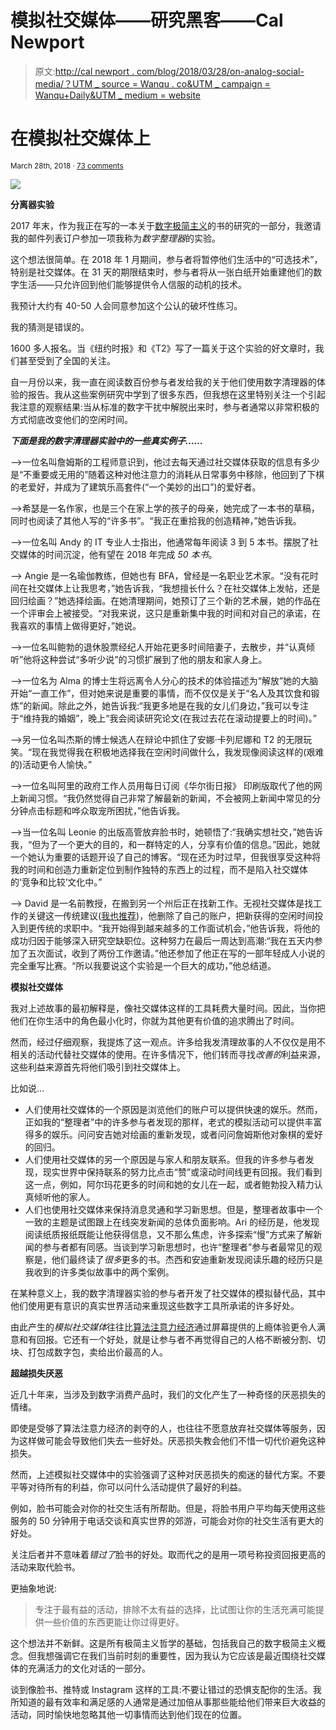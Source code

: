 # 模拟社交媒体——研究黑客——Cal Newport

> 原文:[http://cal newport . com/blog/2018/03/28/on-analog-social-media/？UTM _ source = Wanqu . co&UTM _ campaign = Wanqu+Daily&UTM _ medium = website](http://calnewport.com/blog/2018/03/28/on-analog-social-media/?utm_source=wanqu.co&utm_campaign=Wanqu+Daily&utm_medium=website)



# 在模拟社交媒体上

<small>March 28th, 2018 · [73 comments](https://www.calnewport.com/blog/2018/03/28/on-analog-social-media/#comments)</small>

![](../Images/195913a9c341793b8c22fb16ed5d5741.png)

**分离器实验**

2017 年末，作为我正在写的一本关于[数字极简主义](https://calnewport.com/blog/2016/12/18/on-digital-minimalism/)的书的研究的一部分，我邀请我的邮件列表订户参加一项我称为*数字整理器*的实验。

这个想法很简单。在 2018 年 1 月期间，参与者将暂停他们生活中的“可选技术”，特别是社交媒体。在 31 天的期限结束时，参与者将从一张白纸开始重建他们的数字生活——只允许回到他们能够提供令人信服的动机的技术。

我预计大约有 40-50 人会同意参加这个公认的破坏性练习。

我的猜测是错误的。

1600 多人报名。当《纽约时报》和《T2》写了一篇关于这个实验的好文章时，我们甚至受到了全国的关注。

自一月份以来，我一直在阅读数百份参与者发给我的关于他们使用数字清理器的体验的报告。我从这些案例研究中学到了很多东西，但我想在这里特别关注一个引起我注意的观察结果:当从标准的数字干扰中解脱出来时，参与者通常以非常积极的方式彻底改变他们的空闲时间。

***下面是我的数字清理器实验中的一些真实例子……***

–>一位名叫詹姆斯的工程师意识到，他过去每天通过社交媒体获取的信息有多少是“不重要或无用的”随着这种对他注意力的消耗从日常事务中移除，他回到了下棋的老爱好，并成为了建筑乐高套件(“一个美妙的出口”)的爱好者。

–>希瑟是一名作家，也是三个在家上学的孩子的母亲，她完成了一本书的草稿，同时也阅读了其他人写的“许多书”。“我正在重拾我的创造精神，”她告诉我。

–>一位名叫 Andy 的 IT 专业人士指出，他通常每年阅读 3 到 5 本书。摆脱了社交媒体的时间沉淀，他有望在 2018 年完成 *50 本书*。

–> Angie 是一名瑜伽教练，但她也有 BFA，曾经是一名职业艺术家。“没有花时间在社交媒体上让我思考，”她告诉我，“我想擅长什么？在社交媒体上发帖，还是回归绘画？”她选择绘画。在她清理期间，她预订了三个新的艺术展，她的作品在一个评审会上被接受。“对我来说，这只是重新集中我的时间和对自己的承诺，在我喜欢的事情上做得更好，”她说。

–>一位名叫鲍勃的退休股票经纪人开始花更多时间陪妻子，去散步，并“认真倾听”他将这种尝试“多听少说”的习惯扩展到了他的朋友和家人身上。

–>一位名为 Alma 的博士生将远离令人分心的技术的体验描述为“解放”她的大脑开始“一直工作”，但对她来说是重要的事情，而不仅仅是关于“名人及其饮食和锻炼”的新闻。除此之外，她告诉我:“我更多地是在我的女儿们身边，”我可以专注于“维持我的婚姻”，晚上“我会阅读研究论文(在我过去花在滚动提要上的时间)。”

–>另一位名叫杰斯的博士候选人在辩论中抓住了安娜·卡列尼娜和 T2 的无限玩笑。“现在我觉得我在积极地选择我在空闲时间做什么，我发现像阅读这样的(艰难的)活动更令人愉快。”

–>一位名叫阿里的政府工作人员用每日订阅《华尔街日报》 印刷版取代了他的网上新闻习惯。“我仍然觉得自己非常了解最新的新闻，不会被网上新闻中常见的分分钟点击标题和哗众取宠所困扰，”他告诉我。

–>当一位名叫 Leonie 的出版高管放弃脸书时，她顿悟了:“我确实想社交，”她告诉我，“但为了一个更大的目的，和一群特定的人，分享有价值的信息。”因此，她就一个她认为重要的话题开设了自己的博客。“现在还为时过早，但我很享受这种将我的时间和创造力重新定位到制作独特的东西上的过程，而不是陷入社交媒体的‘竞争和比较’文化中。”

–> David 是一名前教授，在搬到另一个州后正在找新工作。无视社交媒体是找工作的关键这一传统建议([我也推荐](https://www.nytimes.com/2016/11/20/jobs/quit-social-media-your-career-may-depend-on-it.html?mtrref=www.google.com&gwh=D48B398E6794C295CB2F83550BE6018F&gwt=pay))，他删除了自己的账户，把新获得的空闲时间投入到更传统的求职中。“我开始得到越来越多的工作面试机会，”他告诉我，将他的成功归因于能够深入研究空缺职位。这种努力在最后一周达到高潮:“我在五天内参加了五次面试，收到了两份工作邀请。”他还参加了他正在写的一部年轻成人小说的完全重写比赛。“所以我要说这个实验是一个巨大的成功，”他总结道。

**模拟社交媒体**

我对上述故事的最初解释是，像社交媒体这样的工具耗费大量时间。因此，当你把他们在你生活中的角色最小化时，你就为其他更有价值的追求腾出了时间。

然而，经过仔细观察，我提炼了这一观点。许多给我发清理故事的人不仅仅是用不相关的活动代替社交媒体的使用。在许多情况下，他们转而寻找*改善的*利益来源，这些利益来源首先将他们吸引到社交媒体上。

比如说…

*   人们使用社交媒体的一个原因是浏览他们的账户可以提供快速的娱乐。然而，正如我的“整理者”中的许多参与者发现的那样，老式的模拟活动可以提供丰富得多的娱乐。问问安吉她对绘画的重新发现，或者问问詹姆斯他对象棋的爱好的回归。
*   人们使用社交媒体的另一个原因是与家人和朋友联系。但我的许多参与者发现，现实世界中保持联系的努力比点击“赞”或滚动时间线更有回报。我们看到这一点，例如，阿尔玛花更多的时间和她的女儿在一起，或者鲍勃投入精力认真倾听他的家人。
*   人们也使用社交媒体来保持消息灵通和学习新思想。但是，整理者故事中一个一致的主题是试图跟上在线突发新闻的总体负面影响。Ari 的经历是，他发现阅读纸质报纸既能让他获得信息，又不那么焦虑，许多探索“慢”方式来了解新闻的参与者都有同感。当谈到学习新思想时，也许“整理者”参与者最常见的观察是，他们最终读了*很多*更多的书。杰西和安迪重新发现阅读乐趣的经历只是我收到的许多类似故事中的两个案例。

在某种意义上，我的数字清理器实验的参与者开发了社交媒体的模拟替代品，其中他们使用更有意识的真实世界活动来重现这些数字工具所承诺的许多好处。

由此产生的*模拟社交媒体*往往比[算法注意力经济](https://calnewport.com/blog/2018/03/20/on-social-media-and-its-discontents/)通过屏幕提供的上瘾体验更令人满意和有回报。它还有一个好处，就是让参与者不再觉得自己的人格不断被分割、切块、打包成数字包，卖给出价最高的人。

**超越损失厌恶**

近几十年来，当涉及到数字消费产品时，我们的文化产生了一种奇怪的厌恶损失的情绪。

即使是受够了算法注意力经济的剥夺的人，也往往不愿意放弃社交媒体等服务，因为这样做可能会导致他们失去一些好处。厌恶损失教会他们不惜一切代价避免这种损失。

然而，上述模拟社交媒体中的实验强调了这种对厌恶损失的痴迷的替代方案。不要平等对待所有的利益，你可以问什么活动提供了最好的利益。

例如，脸书可能会对你的社交生活有所帮助。但是，将脸书用户平均每天使用这些服务的 50 分钟用于电话交谈和真实世界的郊游，可能会对你的社交生活有更大的好处。

关注后者并不意味着*错过了*脸书的好处。取而代之的是用一项号称投资回报更高的活动来取代脸书。

更抽象地说:

> 专注于最有益的活动，排除不太有益的选择，比试图让你的生活充满可能提供一些价值的东西更能让你过得更好。

这个想法并不新鲜。这是所有极简主义哲学的基础，包括我自己的数字极简主义概念。但我想强调它在我们当前时刻的重要性，因为我认为它应该是最近围绕社交媒体的充满活力的文化对话的一部分。

谈到像脸书、推特或 Instagram 这样的工具:不要让错过的恐惧支配你的生活。我所知道的最有效率和满足感的人通常是通过加倍从事那些能给他们带来巨大收益的活动，同时愉快地忽略其他一切事情而达到他们现在的位置。

